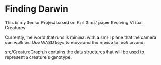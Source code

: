 # Finding Darwin

This is my Senior Project based on Karl Sims' paper Evolving Virtual Creatures.  

Currently, the world that runs is minimal with a small plane that the camera can walk on.  Use WASD keys to move and the mouse to look around.

src/CreatureGraph.h contains the data structures that will be used to represent a creature's genotype.  
